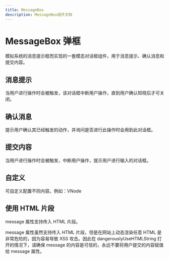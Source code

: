 ```yaml
---
title: MessageBox
description: MessageBox组件文档
---
```

# MessageBox 弹框
模拟系统的消息提示框而实现的一套模态对话框组件，用于消息提示、确认消息和提交内容。

## 消息提示
当用户进行操作时会被触发，该对话框中断用户操作，直到用户确认知晓后才可关闭。
<preview path="../demo/MessageBox/demo1.vue"></preview>

## 确认消息
提示用户确认其已经触发的动作，并询问是否进行此操作时会用到此对话框。
<preview path="../demo/MessageBox/demo2.vue"></preview>

## 提交内容
当用户进行操作时会被触发，中断用户操作，提示用户进行输入的对话框。
<preview path="../demo/MessageBox/demo3.vue"></preview>

## 自定义
可自定义配置不同内容。例如：VNode
<preview path="../demo/MessageBox/demo4.vue"></preview>

## 使用 HTML 片段
message 属性支持传入 HTML 片段。

message 属性虽然支持传入 HTML 片段，但是在网站上动态渲染任意 HTML 是非常危险的，因为容易导致 XSS 攻击。因此在 dangerouslyUseHTMLString 打开的情况下，请确保 message 的内容是可信的，永远不要将用户提交的内容赋值给 message 属性。
<preview path="../demo/MessageBox/demo5.vue"></preview>